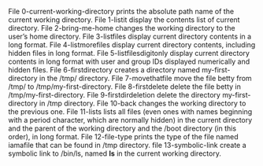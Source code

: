 File 0-current-working-directory prints the absolute path name of the current working directory.
File 1-listit display the contents list of current directory.
File 2-bring-me-home changes the working directory to the user’s home directory.
File 3-listfiles display current directory contents in a long format.
File 4-listmorefiles display current directory contents, including hidden files in long format.
File 5-listfilesdigitonly display current directory contents in long format with user and group IDs displayed numerically and hidden files.
File 6-firstdirectory creates a directory named my-first-directory in the /tmp/ directory.
File 7-movethatfile move the file betty from /tmp/ to /tmp/my-first-directory.
File 8-firstdelete delete the file betty in /tmp/my-first-directory.
File 9-firstdirdeletion delete the directory my-first-directory in /tmp directory.
File 10-back changes the working directory to the previous one.
File 11-lists  lists all files (even ones with names beginning with a period character, which are normally hidden) in the current directory and the parent of the working directory and the /boot directory (in this order), in long format.
File 12-file-type prints the type of the file named iamafile that can be found in /tmp directory.
file 13-symbolic-link create a symbolic link to /bin/ls, named __ls__ in the current working directory.

